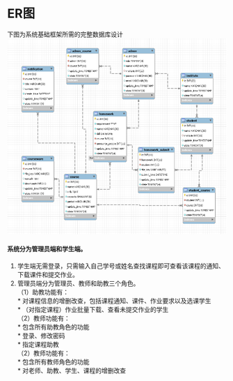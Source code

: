 # ER图
下图为系统基础框架所需的完整数据库设计
![](database-ER.png)
#### 系统分为管理员端和学生端。<br/>
1. 学生端无需登录，只需输入自己学号或姓名查找课程即可查看该课程的通知、下载课件和提交作业。
2. 管理员端分为管理员、教师和助教三个角色。<br/>
    （1）助教功能有：<br/>
        * 对课程信息的增删改查，包括课程通知、课件、作业要求以及选课学生<br/>
        * （对指定课程）作业批量下载、查看未提交作业的学生<br/>
    （2）教师功能有：<br/>
        * 包含所有助教角色的功能<br/>
        * 登录、修改密码<br/>
        * 指定课程助教<br/>
    （2）教师功能有：<br/>
        * 包含所有教师角色的功能<br/>
        * 对老师、助教、学生、课程的增删改查<br/>
